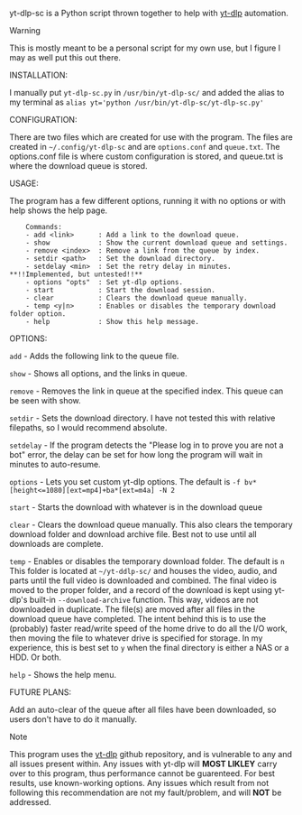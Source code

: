   yt-dlp-sc is a Python script thrown together to help with [yt-dlp](https://github.com/yt-dlp/yt-dlp) automation.

>[!WARNING]
>This is mostly meant to be a personal script for my own use, but I figure I may as well put this out there.

INSTALLATION:
  
  I manually put ```yt-dlp-sc.py``` in ```/usr/bin/yt-dlp-sc/``` and added the alias to my terminal as ```alias yt='python /usr/bin/yt-dlp-sc/yt-dlp-sc.py'```

CONFIGURATION:
  
  There are two files which are created for use with the program. The files are created in ```~/.config/yt-dlp-sc``` and are ```options.conf``` and ```queue.txt```. The options.conf file is where custom
  configuration is stored, and queue.txt is where the download queue is stored.

USAGE:
  
  The program has a few different options, running it with no options or with help shows the help page.
```
    Commands:
    - add <link>      : Add a link to the download queue.
    - show            : Show the current download queue and settings.
    - remove <index>  : Remove a link from the queue by index.
    - setdir <path>   : Set the download directory.
    - setdelay <min>  : Set the retry delay in minutes. **!!Implemented, but untested!!**
    - options "opts"  : Set yt-dlp options.
    - start           : Start the download session.
    - clear           : Clears the download queue manually.
    - temp <y|n>      : Enables or disables the temporary download folder option.
    - help            : Show this help message.
```
OPTIONS:

  ```add``` - Adds the following link to the queue file.

  ```show``` - Shows all options, and the links in queue.
  
  ```remove``` - Removes the link in queue at the specified index. This queue can be seen with show.
  
  ```setdir``` - Sets the download directory. I have not tested this with relative filepaths, so I would recommend absolute.
  
  ```setdelay``` - If the program detects the "Please log in to prove you are not a bot" error, the delay can be set for how long the program will wait in minutes to auto-resume.
  
  ```options``` - Lets you set custom yt-dlp options. The default is 
  ```-f bv*[height<=1080][ext=mp4]+ba*[ext=m4a] -N 2```
  
  ```start``` - Starts the download with whatever is in the download queue
  
  ```clear``` - Clears the download queue manually. This also clears the temporary download folder and download archive file. Best not to use until all downloads are complete.

  ```temp``` - Enables or disables the temporary download folder. The default is ```n``` This folder is located at ```~/yt-ddlp-sc/``` and houses the video, audio, and parts until the full
  video is downloaded and combined. The final video is moved to the proper folder, and a record of the download is kept using  yt-dlp's built-in ```--download-archive``` function. This way,
  videos are not downloaded in duplicate. The file(s) are moved after all files in the download queue have completed. The intent behind this is to use the (probably) faster read/write speed of the home drive to do
  all the I/O work, then moving the file to whatever drive is specified for storage. In my experience, this is best set to ```y``` when the final directory is either a NAS or a HDD. Or both.
  
  ```help``` - Shows the help menu.

FUTURE PLANS:

  Add an auto-clear of the queue after all files have been downloaded, so users don't have to do it manually.

>[!NOTE]
>This program uses the [yt-dlp](https://github.com/yt-dlp/yt-dlp) github repository, and is vulnerable to any and all issues present within. Any issues with yt-dlp will **MOST LIKLEY** carry over to this program, thus performance
>cannot be guarenteed. For best results, use known-working options. Any issues which result from not following this recommendation are not my fault/problem, and will **NOT** be addressed.
